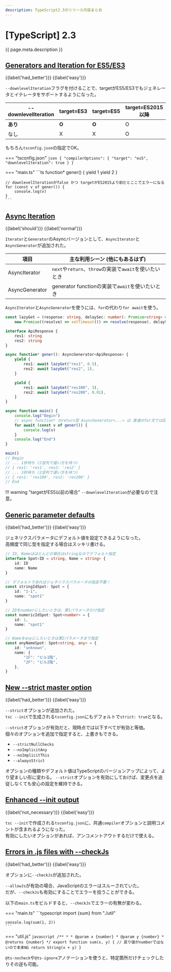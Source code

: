 ```yaml
---
description: TypeScript2.3のリリース内容まとめ
---
```


# [TypeScript] 2.3

{{ page.meta.description }}

## [Generators and Iteration for ES5/ES3]

[Generators and Iteration for ES5/ES3]: https://www.typescriptlang.org/docs/handbook/release-notes/typescript-2-3.html#generators-and-iteration-for-es5es3

{{label('had_better')}} {{label('easy')}} 

`--downlevelIteration`フラグを付けることで、targetがES5/ES3でもジェネレータとイテレータをサポートするようになった。

| --downlevelIteration        | target=ES3 | target=ES5 | target=ES2015以降 |
| --------------------------- | ---------- | ---------- | ----------------- |
| **あり**                    | **O**      | **O**      | O                 |
| なし                        | X          | X          | O                 |

もちろん`tsconfig.json`の指定でOK。

=== "tsconfig.json"
    ```json
    {
      "compilerOptions": {
        "target": "es5",
        "downlevelIteration": true
      }
    }
    ```

=== "main.ts"
    ```ts
    function* gener() {
        yield 1
        yield 2
    }

    // downlevelIterationがfalse かつ targetがES2015より前だとここでエラーになる
    for (const v of gener()) {
        console.log(v)
    }
    ```


## [Async Iteration]

[Async Iteration]: https://www.typescriptlang.org/docs/handbook/release-notes/typescript-2-3.html#async-iteration

{{label('should')}} {{label('normal')}} 

`Iterator`と`Generator`のAsyncバージョンとして、`AsyncIterator`と`AsyncGenerator`が追加された。

| 項目           | 主な利用シーン (他にもあるはず)                        |
| -------------- | ------------------------------------------------------ |
| AsyncIterator  | `next`や`return`、`throw`の実装で`await`を使いたいとき |
| AsyncGenerator | generator functionの実装で`await`を使いたいとき        |

`AsyncIterator`と`AsyncGenerator`を使うには、`for`の代わり`for await`を使う。

```typescript
const lazyGet = (response: string, delaySec: number): Promise<string> =>
    new Promise((resolve) => setTimeout(() => resolve(response), delaySec * 1000))

interface ApiResponse {
    res1: string
    res2: string
}

async function* gener(): AsyncGenerator<ApiResponse> {
    yield {
        res1: await lazyGet("res1", 0.5),
        res2: await lazyGet("res2", 1),
    }

    yield {
        res1: await lazyGet("res100", 3),
        res2: await lazyGet("res200", 0.01),
    }
}

async function main() {
    console.log("Begin")
    // async function* のreturn型 AsyncGenerator<...> は 普通のfor文では回せない
    for await (const v of gener()) {
        console.log(v)
    }
    console.log("End")
}

main()
// Begin
// ... 1秒待ち (2並列で遅い方を待つ)
// { res1: 'res1', res2: 'res2' }
// ... 3秒待ち (2並列で遅い方を待つ)
// { res1: 'res100', res2: 'res200' }
// End
```

!!! warning "targetがES5以前の場合"
    `--downlevelIteration`が必要なので注意。

## [Generic parameter defaults]

[Generic parameter defaults]: https://www.typescriptlang.org/docs/handbook/release-notes/typescript-2-3.html#generic-parameter-defaults

{{label('had_better')}} {{label('easy')}} 

ジェネリクスパラメータにデフォルト値を設定できるようになった。  
高頻度で同じ型を指定する場合はスッキリ書ける。

```typescript
// ID, Nameはほとんどの場合はstringなのでデフォルト指定
interface Spot<ID = string, Name = string> {
    id: ID
    name: Name
}

// デフォルトであればジェネリクスパラメータの指定不要！
const stringIdSpot: Spot = {
    id: "1-1",
    name: "spot1"
}

// IDをnumberにしたいときは、第1パラメータだけ指定
const numericIdSpot: Spot<number> = {
    id: 1,
    name: "spot1"
}

// Nameをanyにしたいときは第2パラメータまで指定
const anyNameSpot: Spot<string, any> = {
    id: "unknown",
    name: {
        "1F": "ビル1階",
        "2F": "ビル2階",
    },
}
```

## [New --strict master option]

[New --strict master option]: https://www.typescriptlang.org/docs/handbook/release-notes/typescript-2-3.html#new---strict-master-option

{{label('had_better')}} {{label('easy')}} 

`--strict`オプションが追加された。  
`tsc --init`で生成される`tsconfig.json`にもデフォルトで`strict: true`となる。

`--strict`オプションが有効だと、現時点では以下すべてが有効と等価。  
個々のオプションを追加で指定すると、上書きもできる。

* `--strictNullChecks`
* `--noImplicitAny`
* `--noImplicitThis`
* `--alwaysStrict`

オプションの種類やデフォルト値はTypeScriptのバージョンアップによって、より望ましい形に変わる。
`--strict`オプションを有効にしておけば、変更点を追従しなくても安心の設定を維持できる。

## [Enhanced --init output]

[Enhanced --init output]: https://www.typescriptlang.org/docs/handbook/release-notes/typescript-2-3.html#enhanced---init-output

{{label('not_necessary')}} {{label('easy')}} 

`tsc --init`で作成される`tsconfig.json`に、共通`compiler`オプションと説明コメントが含まれるようになった。  
有効にしたいオプションがあれば、アンコメントアウトするだけで使える。

## [Errors in .js files with --checkJs]

[Errors in .js files with --checkJs]: https://www.typescriptlang.org/docs/handbook/release-notes/typescript-2-3.html#errors-in-js-files-with---checkjs

{{label('had_better')}} {{label('easy')}} 

オプションに`--checkJs`が追加された。

`--allowJs`が有効の場合、JavaScriptのエラーはスルーされていた。  
だが、`--checkJs`も有効にすることでエラーを拾うことができる。

以下の`main.ts`をビルドすると、`--checkJs`でエラーの有無が変わる。

=== "main.ts"
    ```typescript
    import {sum} from "./util"
    
    console.log(sum(1, 2))
    ```

=== "util.js"
    ```javascript
    /**
     *
     * @param x {number}
     * @param y {number}
     * @returns {number}
     */
    export function sum(x, y) {
        // 戻り値がnumberではないので本来NG
        return String(x + y)
    }
    ```

`@ts-nocheck`や`@ts-ignore`アノテーションを使うと、特定箇所だけチェックしたりその逆も可能。

